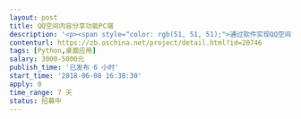 ```yaml
---                
layout: post       
title: QQ空间内容分享功能PC端           
description: '<p><span style="color: rgb(51, 51, 51);">通过软件实现QQ空间分享内容，</span>发说说、图片。软件可以导入批量的QQ账号和密码，每一个QQ账号登录自动分享已存好的分享内容分享到QQ空间。软件自动切换VPN功能，自动打码功能……，详细需求联系发布者QQ1451646939</p>'     
contenturl: https://zb.oschina.net/project/detail.html?id=20746      
tags: [Python,桌面应用]            
salary: 3000-5000元          
publish_time: '已发布 6 小时'         
start_time: '2018-06-08 16:38:30'           
apply: 0                   
time_range: 7 天              
status: 招募中                  
---                 
```


